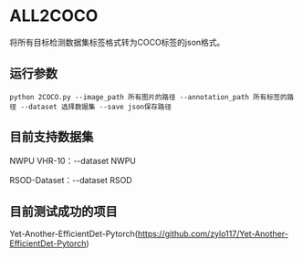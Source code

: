 # ALL2COCO
将所有目标检测数据集标签格式转为COCO标签的json格式。
## 运行参数
   `python 2COCO.py --image_path 所有图片的路径 --annotation_path 所有标签的路径 --dataset 选择数据集 --save json保存路径`

## 目前支持数据集

   NWPU VHR-10：--dataset NWPU
   
   RSOD-Dataset：--dataset RSOD
   
## 目前测试成功的项目
   
   Yet-Another-EfficientDet-Pytorch(https://github.com/zylo117/Yet-Another-EfficientDet-Pytorch)

